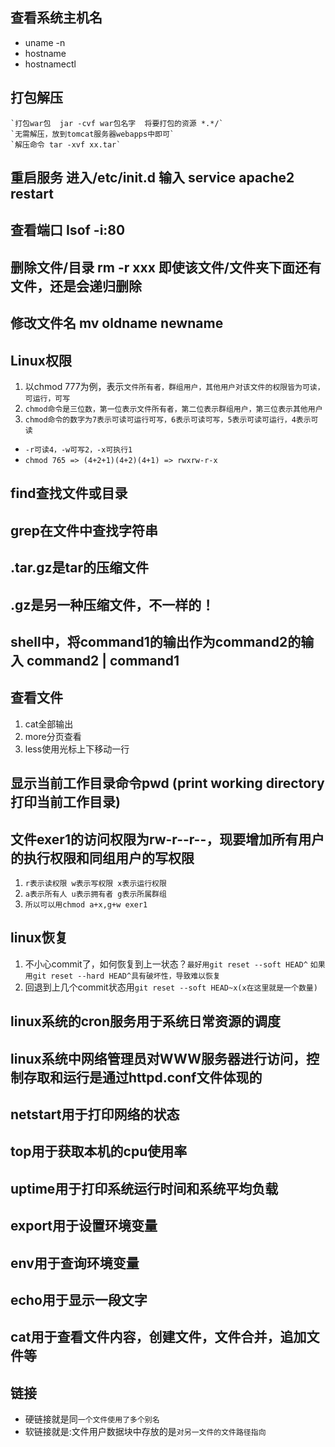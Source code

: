 ## 查看系统主机名
* uname -n
* hostname
* hostnamectl

## 打包解压
```
`打包war包  jar -cvf war包名字  将要打包的资源 *.*/`
`无需解压，放到tomcat服务器webapps中即可`
`解压命令 tar -xvf xx.tar`
```

## 重启服务 进入/etc/init.d 输入 service apache2 restart
## 查看端口 Isof -i:80
## 删除文件/目录 rm -r  xxx 即使该文件/文件夹下面还有文件，还是会递归删除
## 修改文件名 mv oldname newname

## Linux权限
1. 以chmod 777为例，表示`文件所有者，群组用户，其他用户对该文件的权限皆为可读，可运行，可写`
2. `chmod命令是三位数，第一位表示文件所有者，第二位表示群组用户，第三位表示其他用户`
3. `chmod命令的数字为7表示可读可运行可写，6表示可读可写，5表示可读可运行，4表示可读`
* `-r可读4，-w可写2，-x可执行1`
* `chmod 765 => (4+2+1)(4+2)(4+1) => rwxrw-r-x`

## find查找文件或目录
## grep在文件中查找字符串

## .tar.gz是tar的压缩文件
## .gz是另一种压缩文件，不一样的！

## shell中，将command1的输出作为command2的输入 command2 | command1

## 查看文件
1. cat全部输出
2. more分页查看
3. less使用光标上下移动一行

## 显示当前工作目录命令pwd (print working directory打印当前工作目录)

## 文件exer1的访问权限为rw-r--r--，现要增加所有用户的执行权限和同组用户的写权限
1. `r表示读权限 w表示写权限 x表示运行权限`
2. `a表示所有人 u表示拥有者 g表示所属群组`
3. `所以可以用chmod a+x,g+w exer1`

## linux恢复
1. 不小心commit了，如何恢复到上一状态？`最好用git reset --soft HEAD^`
`如果用git reset --hard HEAD^具有破坏性，导致难以恢复`
2. 回退到上几个commit状态用`git reset --soft HEAD~x(x在这里就是一个数量)`

## linux系统的cron服务用于系统日常资源的调度
## linux系统中网络管理员对WWW服务器进行访问，控制存取和运行是通过httpd.conf文件体现的

## netstart用于打印网络的状态
## top用于获取本机的cpu使用率
## uptime用于打印系统运行时间和系统平均负载
## export用于设置环境变量
## env用于查询环境变量
## echo用于显示一段文字
## cat用于查看文件内容，创建文件，文件合并，追加文件等


## 链接
* 硬链接就是同`一个文件使用了多个别名`
* 软链接就是:文件用户数据块中存放的是`对另一文件的文件路径指向`

